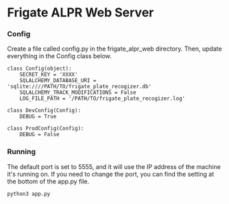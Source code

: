 # Frigate ALPR Web Server

### Config

Create a file called config.py in the frigate_alpr_web directory. Then, update everything in the Config class below.

```
class Config(object):
    SECRET_KEY = 'XXXX'
    SQLALCHEMY_DATABASE_URI = 'sqlite:////PATH/TO/frigate_plate_recogizer.db'
    SQLALCHEMY_TRACK_MODIFICATIONS = False
    LOG_FILE_PATH = '/PATH/TO/frigate_plate_recogizer.log'

class DevConfig(Config):
    DEBUG = True

class ProdConfig(Config):
    DEBUG = False
```

### Running

The default port is set to 5555, and it will use the IP address of the machine it's running on. If you need to change the port, you can find the setting at the bottom of the app.py file.

```
python3 app.py
```
